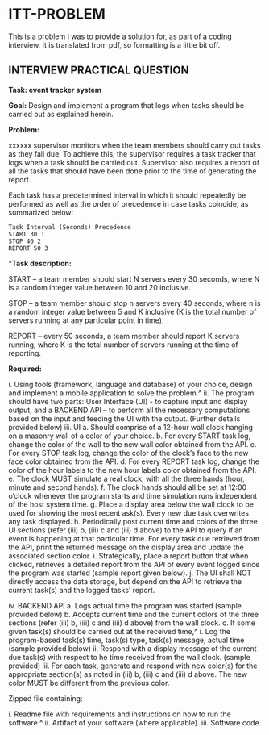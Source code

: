 # ITT-PROBLEM

This is a problem I was to provide a solution for, as part of a coding interview. It is translated from pdf, so formatting is a little bit off. 

## INTERVIEW PRACTICAL QUESTION

**Task: event tracker system**

**Goal:** Design and implement a program that logs when tasks should be carried out as explained herein.

**Problem:**

xxxxxx supervisor monitors when the team members should carry out tasks as they fall due.
To achieve this, the supervisor requires a task tracker that logs when a task should be carried
out. Supervisor also requires a report of all the tasks that should have been done prior to the
time of generating the report.

Each task has a predetermined interval in which it should repeatedly be performed as well as
the order of precedence in case tasks coincide, as summarized below:

```
Task Interval (Seconds) Precedence
START 30 1
STOP 40 2
REPORT 50 3
```
***Task description:**

START – a team member should start N servers every 30 seconds, where N is a random integer
value between 10 and 20 inclusive.

STOP – a team member should stop n servers every 40 seconds, where n is a random integer
value between 5 and K inclusive (K is the total number of servers running at any particular point in time).

REPORT – every 50 seconds, a team member should report K servers running, where K is the
total number of servers running at the time of reporting.

**Required:**

i. Using tools (framework, language and database) of your choice, design and implement a mobile application to solve the problem.^
ii. The program should have two parts: User Interface (UI) - to capture input and display output, and a BACKEND API – to perform all the necessary computations based on the input and feeding the UI with the output. (Further details provided below)
iii. UI
a. Should comprise of a 12-hour wall clock hanging on a masonry wall of a color of your choice.
b. For every START task log, change the color of the wall to the new wall color obtained from the API.
c. For every STOP task log, change the color of the clock’s face to the new face color obtained from the API.
d. For every REPORT task log, change the color of the hour labels to the new hour labels color obtained from the API.
e. The clock MUST simulate a real clock, with all the three hands (hour, minute and second hands).
f. The clock hands should all be set at 12:00 o’clock whenever the program starts and time simulation runs independent of the host system time.
g. Place a display area below the wall clock to be used for showing the most recent ask(s). Every new due task overwrites any task displayed.
h. Periodically post current time and colors of the three UI sections (refer (iii) b, (iii) c and (iii) d above) to the API to query if an event is happening at that particular time. For every task due retrieved from the API, print the returned message on the display area and update the associated section color.
i. Strategically, place a report button that when clicked, retrieves a detailed report from the API of every event logged since the program was started (sample report given below).
j. The UI shall NOT directly access the data storage, but depend on the API to retrieve the current task(s) and the logged tasks’ report.

iv. BACKEND API 
a. Logs actual time the program was started (sample provided below)
b. Accepts current time and the current colors of the three sections (refer (iii) b, (iii) c and (iii) d above) from the wall clock.
c. If some given task(s) should be carried out at the received time,^
i. Log the program-based task(s) time, task(s) type, task(s) message, actual time (sample provided below)
ii. Respond with a display message of the current due task(s) with respect to he time received from the wall clock. (sample provided)
iii. For each task, generate and respond with new color(s) for the appropriate section(s) as noted in (iii) b, (iii) c and (iii) d above. The new color MUST be different from the previous color.

Zipped file containing:

i. Readme file with requirements and instructions on how to run the software.^
ii. Artifact of your software (where applicable).
iii. Software code.



